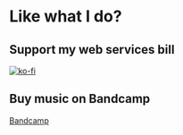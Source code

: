 # Like what I do?

## Support my web services bill

[![ko-fi](https://www.ko-fi.com/img/githubbutton_sm.svg)](https://ko-fi.com/K3K01P2WT)

## Buy music on Bandcamp

[Bandcamp](https://ottobahn.bandcamp.com/)
